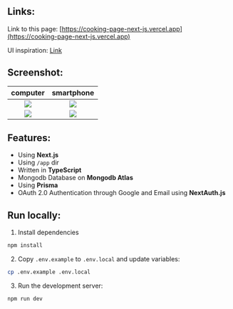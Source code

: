 ## Links:
Link to this page: [https://cooking-page-next-js.vercel.app](https://cooking-page-next-js.vercel.app)

UI inspiration: [Link](https://www.behance.net/gallery/160432691/Video-platform-for-cooking-tutorials-UXUI-Case-study?tracking_source=search_projects%7CCooking+Website+ui)

## Screenshot:
computer                   |  smartphone
:-------------------------:|:-------------------------:
![](https://user-images.githubusercontent.com/91898098/232555559-b0e160cf-2fdf-4abc-90d3-9a4c95c44453.jpeg)           |  ![](https://user-images.githubusercontent.com/91898098/232555591-f6aac983-d21f-4a42-a084-b0adba9b4f2b.jpeg)
![](https://user-images.githubusercontent.com/91898098/232555603-1f7f64be-9c22-418f-8f8c-e982938b7852.jpeg)           |  ![](https://user-images.githubusercontent.com/91898098/232555615-978c82c6-8c54-47fa-9284-b610fd2a0ee1.jpeg)



## Features:
- Using **Next.js**
- Using `/app` dir
- Written in **TypeScript**
- Mongodb Database on **Mongodb Atlas**
- Using **Prisma**
- OAuth 2.0 Authentication through Google and Email using **NextAuth.js**


## Run locally:
1. Install dependencies

```bash
npm install
```
2. Copy `.env.example` to `.env.local` and update variables:

```bash
cp .env.example .env.local
```

3. Run the development server:

```bash
npm run dev
```
